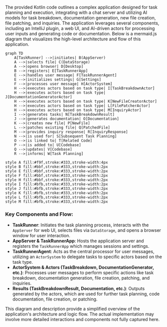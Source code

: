 The provided Kotlin code outlines a complex application designed for task planning and execution, integrating with a chat server and utilizing AI models for task breakdown, documentation generation, new file creation, file patching, and inquiries. The application leverages several components, including an IntelliJ plugin, a web UI, and AI-driven actors for processing user inputs and generating code or documentation. Below is a mermaid.js diagram that visualizes the high-level architecture and flow of this application.

```mermaid
graph TD
    A[TaskRunner] -->|initiates| B(AppServer)
    A -->|selects file| C(DataStorage)
    A -->|opens browser| D[Desktop]
    B -->|registers| E[TaskRunnerApp]
    E -->|handles user message| F[TaskRunnerAgent]
    E -->|initializes settings| G[Settings]
    F -->|processes user message| H[ActorSystem]
    H -->|executes actors based on task type| I[TaskBreakdownActor]
    H -->|executes actors based on task type| J[DocumentationGeneratorActor]
    H -->|executes actors based on task type| K[NewFileCreatorActor]
    H -->|executes actors based on task type| L[FilePatcherActor]
    H -->|executes actors based on task type| M[InquiryActor]
    I -->|generates tasks| N[TaskBreakdownResult]
    J -->|generates documentation| O[Documentation]
    K -->|creates new file| P[NewFile]
    L -->|patches existing file| Q[PatchedFile]
    M -->|provides inquiry response| R[InquiryResponse]
    N -->|is used for| S[Subsequent Task Planning]
    O -->|is linked to| T[Related Code]
    P -->|is added to| U[Codebase]
    Q -->|updates| V[Codebase]
    R -->|informs| W[Task Planning]

style A fill:#f9f,stroke:#333,stroke-width:4px
style B fill:#bbf,stroke:#333,stroke-width:2px
style E fill:#bbf,stroke:#333,stroke-width:2px
style F fill:#bbf,stroke:#333,stroke-width:2px
style H fill:#bbf,stroke:#333,stroke-width:2px
style I fill:#bfb,stroke:#333,stroke-width:2px
style J fill:#bfb,stroke:#333,stroke-width:2px
style K fill:#bfb,stroke:#333,stroke-width:2px
style L fill:#bfb,stroke:#333,stroke-width:2px
style M fill:#bfb,stroke:#333,stroke-width:2px
```

### Key Components and Flow:

- **TaskRunner**: Initiates the task planning process, interacts with the `AppServer` for web UI, selects files via `DataStorage`, and opens a browser window for user interaction.
- **AppServer & TaskRunnerApp**: Hosts the application server and registers the `TaskRunnerApp` which manages sessions and settings.
- **TaskRunnerAgent**: Acts as the central processor for user messages, utilizing an `ActorSystem` to delegate tasks to specific actors based on the task type.
- **ActorSystem & Actors (TaskBreakdown, DocumentationGenerator, etc.)**: Processes user messages to perform specific actions like task breakdown, documentation generation, file creation, patching, and inquiries.
- **Results (TaskBreakdownResult, Documentation, etc.)**: Outputs generated by the actors, which are used for further task planning, code documentation, file creation, or patching.

This diagram and description provide a simplified overview of the application's architecture and logic flow. The actual implementation may involve more detailed interactions and components not fully captured here.